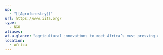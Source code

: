 ```yaml
---
up:
  - "[[Agroforestry]]"
url: https://www.iita.org/
type:
  - NGO
aliases: 
at-a-glance: "agricultural innovations to meet Africa’s most pressing challenges of hunger,\rmalnutrition, poverty, and natural resource degradation"
location:
  - Africa
---
```

